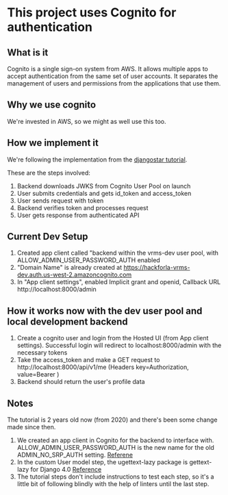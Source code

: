 # This project uses Cognito for authentication

## What is it

Cognito is a single sign-on system from AWS. It allows multiple apps to accept authentication from the same set of user accounts. It separates the management of users and permissions from the applications that use them.

## Why we use cognito

We're invested in AWS, so we might as well use this too.

## How we implement it

We're following the implementation from the [djangostar tutorial](https://djangostars.com/blog/bootstrap-django-app-with-cognito/).

These are the steps involved:

1. Backend downloads JWKS from Cognito User Pool on launch
2. User submits credentials and gets id_token and access_token
3. User sends request with token
4. Backend verifies token and processes request
5. User gets response from authenticated API

## Current Dev Setup

1. Created app client called "backend within the vrms-dev user pool, with ALLOW_ADMIN_USER_PASSWORD_AUTH enabled
2. "Domain Name" is already created at https://hackforla-vrms-dev.auth.us-west-2.amazoncognito.com
3. In "App client settings", enabled Implicit grant and openid, Callback URL http://localhost:8000/admin

## How it works now with the dev user pool and local development backend

1. Create a cognito user and login from the Hosted UI (from App client settings). Successful login will redirect to localhost:8000/admin with the necessary tokens
2. Take the access_token and make a GET request to http://localhost:8000/api/v1/me (Headers key=Authorization, value=Bearer <token>)
3. Backend should return the user's profile data

## Notes

The tutorial is 2 years old now (from 2020) and there's been some change made since then.

1. We created an app client in Cognito for the backend to interface with. ALLOW_ADMIN_USER_PASSWORD_AUTH is the new name for the old ADMIN_NO_SRP_AUTH setting. [Referene](https://docs.aws.amazon.com/cognito/latest/developerguide/amazon-cognito-user-pools-authentication-flow.html)
2. In the custom User model step, the ugettext-lazy package is gettext-lazy for Django 4.0 [Reference](https://forum.djangoproject.com/t/importerror-cannot-import-name-ugettext-lazy-from-django-utils-translation/10943/3)
3. The tutorial steps don't include instructions to test each step, so it's a little bit of following blindly with the help of linters until the last step.
